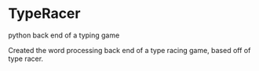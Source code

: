 # TypeRacer
python back end of a typing game

Created the word processing back end of a type racing game, based off of type racer.
